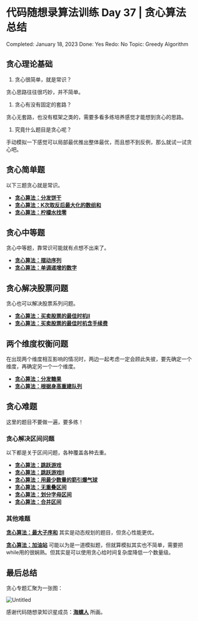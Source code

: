 # 代码随想录算法训练 Day 37 | 贪心算法总结

Completed: January 18, 2023
Done: Yes
Redo: No
Topic: Greedy Algorithm

## ****贪心理论基础****

1. 贪心很简单，就是常识？

贪心思路往往很巧妙，并不简单。

1. 贪心有没有固定的套路？

贪心无套路，也没有框架之类的，需要多看多练培养感觉才能想到贪心的思路。

1. 究竟什么题目是贪心呢？

手动模拟一下感觉可以局部最优推出整体最优，而且想不到反例，那么就试一试贪心吧。

## ****贪心简单题****

以下三题贪心就是常识。

- **[贪心算法：分发饼干](https://www.notion.so/Day-31-5cc32c55f4e144de806bc1b59a6a7bce)**
- **[贪心算法：K次取反后最大化的数组和](https://www.notion.so/Day-34-5e4f271c6b4345789c16d2d7e8291489)**
- **[贪心算法：柠檬水找零](https://www.notion.so/Day-35-42299fd2aedc4f9ba007ab89439ed4ff)**

## ****贪心中等题****

贪心中等题，靠常识可能就有点想不出来了。

- **[贪心算法：摆动序列](https://www.notion.so/Day-31-5cc32c55f4e144de806bc1b59a6a7bce)**
- **[贪心算法：单调递增的数字](https://www.notion.so/Day-37-e6a2016b84dd42e39eb7917ae90e4229)**

## ****贪心解决股票问题****

贪心也可以解决股票系列问题。

- **[贪心算法：买卖股票的最佳时机II](https://www.notion.so/Day-32-03124238966546afae27d0e0879574c3)**
- **[贪心算法：买卖股票的最佳时机含手续费](https://programmercarl.com/0714.%E4%B9%B0%E5%8D%96%E8%82%A1%E7%A5%A8%E7%9A%84%E6%9C%80%E4%BD%B3%E6%97%B6%E6%9C%BA%E5%90%AB%E6%89%8B%E7%BB%AD%E8%B4%B9.html)**

## ****两个维度权衡问题****

在出现两个维度相互影响的情况时，两边一起考虑一定会顾此失彼，要先确定一个维度，再确定另一个一个维度。

- **[贪心算法：分发糖果](https://www.notion.so/Day-34-5e4f271c6b4345789c16d2d7e8291489)**
- **[贪心算法：根据身高重建队列](https://www.notion.so/Day-35-42299fd2aedc4f9ba007ab89439ed4ff)**

## ****贪心难题****

这里的题目不要做一遍，要多练！

### **贪心解决区间问题**

以下都是关于区间问题，各种覆盖各种去重。

- **[贪心算法：跳跃游戏](https://www.notion.so/Day-32-03124238966546afae27d0e0879574c3)**
- **[贪心算法：跳跃游戏II](https://www.notion.so/Day-32-03124238966546afae27d0e0879574c3)**
- **[贪心算法：用最少数量的箭引爆气球](https://www.notion.so/Day-35-42299fd2aedc4f9ba007ab89439ed4ff)**
- **[贪心算法：无重叠区间](https://www.notion.so/Day-36-b4f0674b4d2340e3b8cc179721ef44d5)**
- **[贪心算法：划分字母区间](https://www.notion.so/Day-36-b4f0674b4d2340e3b8cc179721ef44d5)**
- **[贪心算法：合并区间](https://www.notion.so/Day-36-b4f0674b4d2340e3b8cc179721ef44d5)**

### ****其他难题****

**[贪心算法：最大子序和](https://programmercarl.com/0053.%E6%9C%80%E5%A4%A7%E5%AD%90%E5%BA%8F%E5%92%8C.html)** 其实是动态规划的题目，但贪心性能更优。

**[贪心算法：加油站](https://programmercarl.com/0134.%E5%8A%A0%E6%B2%B9%E7%AB%99.html)** 可能以为是一道模拟题，但就算模拟其实也不简单，需要把while用的很娴熟。但其实是可以使用贪心给时间复杂度降低一个数量级。

## ****最后总结****

贪心专题汇聚为一张图：

![Untitled](%E4%BB%A3%E7%A0%81%E9%9A%8F%E6%83%B3%E5%BD%95%E7%AE%97%E6%B3%95%E8%AE%AD%E7%BB%83%20Day%2037%20%E8%B4%AA%E5%BF%83%E7%AE%97%E6%B3%95%E6%80%BB%E7%BB%93%20fb075d5419e340679d26286d721ff3a6/Untitled.png)

感谢代码随想录知识星成员：**[海螺人](https://wx.zsxq.com/dweb2/index/footprint/844412858822412)** 所画。